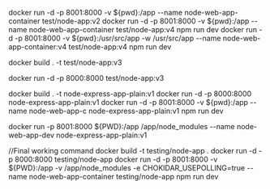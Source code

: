  docker run -d -p 8001:8000 -v ${pwd}:/app --name node-web-app-container test/node-app:v2
docker run -d -p 8001:8000 -v ${pwd}:/app --name node-web-app-container test/node-app:v4 npm run dev
docker run -d -p 8001:8000 -v ${pwd}:/usr/src/app -w /usr/src/app --name node-web-app-container:v4 test/node-app:v4 npm run dev

docker build . -t test/node-app:v3

docker run -d -p 8000:8000 test/node-app:v3

docker build . -t node-express-app-plain:v1
docker run -d -p 8000:8000 node-express-app-plain:v1
docker run -d -p 8001:8000 -v ${pwd}:/app --name node-web-app-c node-express-app-plain:v1 npm run dev

docker run -p 8001:8000 ${PWD}:/app /app/node_modules --name node-web-app-dev node-express-app-plain:v1


//Final working command 
 docker build -t testing/node-app .
docker run -d -p 8000:8000 testing/node-app
docker run -d -p 8001:8000 -v ${PWD}:/app -v /app/node_modules -e CHOKIDAR_USEPOLLING=true --name node-web-app-container testing/node-app npm run dev